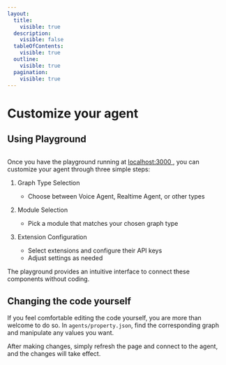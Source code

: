 ```yaml
---
layout:
  title:
    visible: true
  description:
    visible: false
  tableOfContents:
    visible: true
  outline:
    visible: true
  pagination:
    visible: true
---
```


# Customize your agent


## Using Playground

<figure><img src="https://github.com/TEN-framework/docs/blob/main/assets/gif/module-example.gif?raw=true" alt=""><figcaption></figcaption></figure>

Once you have the playground running at [ localhost:3000 ](http://localhost:3000), you can customize your agent through three simple steps:

1. Graph Type Selection
   - Choose between Voice Agent, Realtime Agent, or other types

2. Module Selection
   - Pick a module that matches your chosen graph type

3. Extension Configuration
   - Select extensions and configure their API keys
   - Adjust settings as needed

The playground provides an intuitive interface to connect these components without coding.

## Changing the code yourself

If you feel comfortable editing the code yourself, you are more than welcome to do so. In `agents/property.json`, find the corresponding graph and manipulate any values you want.

After making changes, simply refresh the page and connect to the agent, and the changes will take effect.
